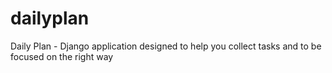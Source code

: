 dailyplan
=========

Daily Plan - Django application designed to help you collect tasks and to be focused on the right way